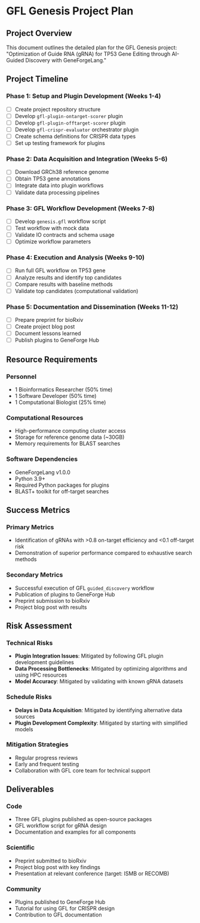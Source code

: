 # GFL Genesis Project Plan

## Project Overview

This document outlines the detailed plan for the GFL Genesis project: "Optimization of Guide RNA (gRNA) for TP53 Gene Editing through AI-Guided Discovery with GeneForgeLang."

## Project Timeline

### Phase 1: Setup and Plugin Development (Weeks 1-4)
- [ ] Create project repository structure
- [ ] Develop `gfl-plugin-ontarget-scorer` plugin
- [ ] Develop `gfl-plugin-offtarget-scorer` plugin
- [ ] Develop `gfl-crispr-evaluator` orchestrator plugin
- [ ] Create schema definitions for CRISPR data types
- [ ] Set up testing framework for plugins

### Phase 2: Data Acquisition and Integration (Weeks 5-6)
- [ ] Download GRCh38 reference genome
- [ ] Obtain TP53 gene annotations
- [ ] Integrate data into plugin workflows
- [ ] Validate data processing pipelines

### Phase 3: GFL Workflow Development (Weeks 7-8)
- [ ] Develop `genesis.gfl` workflow script
- [ ] Test workflow with mock data
- [ ] Validate IO contracts and schema usage
- [ ] Optimize workflow parameters

### Phase 4: Execution and Analysis (Weeks 9-10)
- [ ] Run full GFL workflow on TP53 gene
- [ ] Analyze results and identify top candidates
- [ ] Compare results with baseline methods
- [ ] Validate top candidates (computational validation)

### Phase 5: Documentation and Dissemination (Weeks 11-12)
- [ ] Prepare preprint for bioRxiv
- [ ] Create project blog post
- [ ] Document lessons learned
- [ ] Publish plugins to GeneForge Hub

## Resource Requirements

### Personnel
- 1 Bioinformatics Researcher (50% time)
- 1 Software Developer (50% time)
- 1 Computational Biologist (25% time)

### Computational Resources
- High-performance computing cluster access
- Storage for reference genome data (~30GB)
- Memory requirements for BLAST searches

### Software Dependencies
- GeneForgeLang v1.0.0
- Python 3.9+
- Required Python packages for plugins
- BLAST+ toolkit for off-target searches

## Success Metrics

### Primary Metrics
- Identification of gRNAs with >0.8 on-target efficiency and <0.1 off-target risk
- Demonstration of superior performance compared to exhaustive search methods

### Secondary Metrics
- Successful execution of GFL `guided_discovery` workflow
- Publication of plugins to GeneForge Hub
- Preprint submission to bioRxiv
- Project blog post with results

## Risk Assessment

### Technical Risks
- **Plugin Integration Issues**: Mitigated by following GFL plugin development guidelines
- **Data Processing Bottlenecks**: Mitigated by optimizing algorithms and using HPC resources
- **Model Accuracy**: Mitigated by validating with known gRNA datasets

### Schedule Risks
- **Delays in Data Acquisition**: Mitigated by identifying alternative data sources
- **Plugin Development Complexity**: Mitigated by starting with simplified models

### Mitigation Strategies
- Regular progress reviews
- Early and frequent testing
- Collaboration with GFL core team for technical support

## Deliverables

### Code
- Three GFL plugins published as open-source packages
- GFL workflow script for gRNA design
- Documentation and examples for all components

### Scientific
- Preprint submitted to bioRxiv
- Project blog post with key findings
- Presentation at relevant conference (target: ISMB or RECOMB)

### Community
- Plugins published to GeneForge Hub
- Tutorial for using GFL for CRISPR design
- Contribution to GFL documentation
